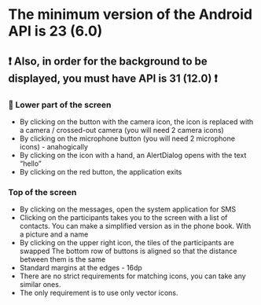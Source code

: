 # The minimum version of the Android API is 23 (6.0)
## :exclamation: Also, in order for the background to be displayed, you must have API is 31 (12.0) :exclamation:



### :iphone: Lower part of the screen
+ By clicking on the button with the camera icon, the icon is replaced with a camera /
crossed-out camera (you will need 2 camera icons)
+ By clicking on the microphone button (you will need 2 microphone icons) -
anahogically
+ By clicking on the icon with a hand, an AlertDialog opens with the text “hello”
+ By clicking on the red button, the application exits
### Top of the screen
+ By clicking on the messages, open the system application for SMS
+ Clicking on the participants takes you to the screen with a list of contacts.
You can make a simplified version as in the phone book. With a picture and
a name
+ By clicking on the upper right icon, the tiles of the participants are swapped
The bottom row of buttons is aligned so that the distance between them is
the same
+ Standard margins at the edges - 16dp
+ There are no strict requirements for matching icons, you can take any similar ones.
+ The only requirement is to use only vector icons.
